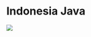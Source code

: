 # Indonesia Java

<img src=http://javajoesroasting.com/wp-content/supersized-slides/coffee-beans.jpg>

